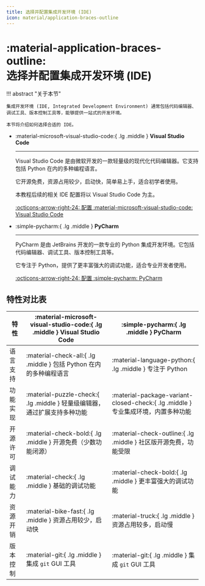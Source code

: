 ```yaml
---
title: 选择并配置集成开发环境 (IDE)
icon: material/application-braces-outline
---
```


# :material-application-braces-outline:<br>选择并配置集成开发环境 (IDE)

!!! abstract "关于本节"

    集成开发环境 (IDE, Integrated Development Environment) 通常包括代码编辑器、调试工具、版本控制工具等，能够提供一站式的开发环境。

    本节将介绍如何选择合适的 IDE。

<div class="grid cards" markdown>

-   :material-microsoft-visual-studio-code:{ .lg .middle } **Visual Studio Code**

    ---

    Visual Studio Code 是由微软开发的一款轻量级的现代化代码编辑器。它支持包括 Python 在内的多种编程语言。

    它开源免费，资源占用较少，启动快，简单易上手，适合初学者使用。

    本教程后续的相关 IDE 配置将以 Visual Studio Code 为主。

    [:octicons-arrow-right-24: 配置 :material-microsoft-visual-studio-code: Visual Studio Code](./vscode.md)

-   :simple-pycharm:{ .lg .middle } **PyCharm**

    ---

    PyCharm 是由 JetBrains 开发的一款专业的 Python 集成开发环境。它包括代码编辑器、调试工具、版本控制工具等。

    它专注于 Python，提供了更丰富强大的调试功能，适合专业开发者使用。

    [:octicons-arrow-right-24: 配置 :simple-pycharm: PyCharm](./pycharm.md)

</div>

## 特性对比表

| 特性 | :material-microsoft-visual-studio-code:{ .lg .middle } Visual Studio Code | :simple-pycharm:{ .lg .middle } PyCharm |
| --- | --- | --- |
| 语言支持 | :material-check-all:{ .lg .middle } 包括 Python 在内的多种编程语言 | :material-language-python:{ .lg .middle } 专注于 Python |
| 功能实现 | :material-puzzle-check:{ .lg .middle } 轻量级编辑器，通过扩展支持多种功能 | :material-package-variant-closed-check:{ .lg .middle } 专业集成环境，内置多种功能 |
| 开源许可 | :material-check-bold:{ .lg .middle } 开源免费（少数功能闭源） | :material-check-outline:{ .lg .middle } 社区版开源免费，功能受限 |
| 调试能力 | :material-check:{ .lg .middle } 基础的调试功能 | :material-check-bold:{ .lg .middle } 更丰富强大的调试功能 |
| 资源开销 | :material-bike-fast:{ .lg .middle } 资源占用较少，启动快 | :material-truck:{ .lg .middle } 资源占用较多，启动慢 |
| 版本控制 | :material-git:{ .lg .middle } 集成 `git` GUI 工具 | :material-git:{ .lg .middle } 集成 `git` GUI 工具 |
